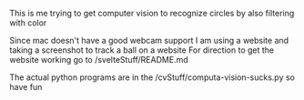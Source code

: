 This is me trying to get computer vision to recognize circles by also filtering with color

Since mac doesn't have a good webcam support I am using a website and taking a screenshot to track a ball on a website
For direction to get the website working go to /svelteStuff/README.md

The actual python programs are in the /cvStuff/computa-vision-sucks.py so have fun